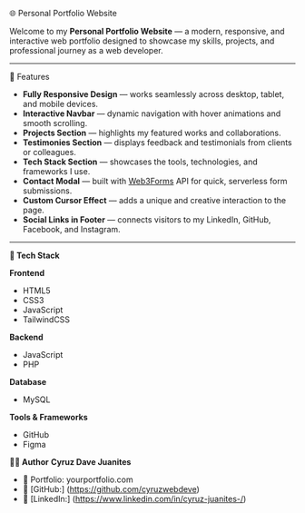 🌐 Personal Portfolio Website

Welcome to my **Personal Portfolio Website** — a modern, responsive, and interactive web portfolio designed to showcase my skills, projects, and professional journey as a web developer.

---

🚀 Features

- **Fully Responsive Design** — works seamlessly across desktop, tablet, and mobile devices.  
- **Interactive Navbar** — dynamic navigation with hover animations and smooth scrolling.  
- **Projects Section** — highlights my featured works and collaborations.  
- **Testimonies Section** — displays feedback and testimonials from clients or colleagues.  
- **Tech Stack Section** — showcases the tools, technologies, and frameworks I use.  
- **Contact Modal** — built with [Web3Forms](https://web3forms.com/) API for quick, serverless form submissions.  
- **Custom Cursor Effect** — adds a unique and creative interaction to the page.  
- **Social Links in Footer** — connects visitors to my LinkedIn, GitHub, Facebook, and Instagram.

---

**🧩 Tech Stack**

**Frontend**
- HTML5  
- CSS3  
- JavaScript  
- TailwindCSS  

**Backend**
- JavaScript  
- PHP  

**Database**
- MySQL  

**Tools & Frameworks**
- GitHub  
- Figma  

**👨‍💻 Author**
**Cyruz Dave Juanites**
- 💼 Portfolio: yourportfolio.com
- 🐙 [GitHub:] (https://github.com/cyruzwebdeve)
- 💬 [LinkedIn:] (https://www.linkedin.com/in/cyruz-juanites-/)
